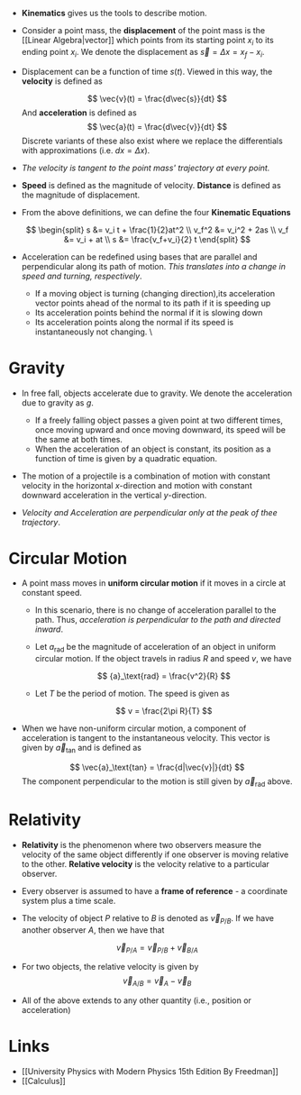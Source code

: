 * **Kinematics** gives us the tools to describe motion. 

* Consider a point mass, the **displacement** of the point mass is the [[Linear Algebra|vector]] which points from its starting point $x_i$ to its ending point $x_i$. We denote the displacement as $\vec{s} = \Delta x = x_f - x_i$.
* Displacement can be a function of time $s(t)$. Viewed in this way, the **velocity** is defined as 
  
  $$
  \vec{v}(t) = \frac{d\vec{s}}{dt}
  $$
  And **acceleration** is defined as 
  $$
  \vec{a}(t) = \frac{d\vec{v}}{dt}
  $$
  Discrete variants of these also exist where we replace the differentials with approximations (i.e. $dx = \Delta x$).

* *The velocity is tangent to the point mass' trajectory at every point.*
* **Speed** is defined as the magnitude of velocity. **Distance** is defined as the magnitude of displacement.

* From the above definitions, we can define the four **Kinematic Equations**
  
  $$
  \begin{split}
  s &= v_i t + \frac{1}{2}at^2 \\ 
  v_f^2 &= v_i^2 + 2as \\
  v_f &= v_i + at \\
  s &= \frac{v_f+v_i}{2} t
  \end{split}
  $$

* Acceleration can be redefined using bases that are parallel and perpendicular along its path of motion. *This translates into a change in speed and turning, respectively*.
	* If a moving object is turning (changing direction),its acceleration vector points ahead of the normal to its path if it is speeding up
	* Its acceleration points behind the normal if it is slowing down
	* Its acceleration points along the normal if its speed is instantaneously not changing.
\
# Gravity
* In free fall, objects accelerate due to gravity. We denote the acceleration due to gravity as $g$.
	* If a freely falling object passes a given point at two different times, once moving upward and once moving downward, its speed will be the same at both times.
	* When the acceleration of an object is constant, its position as a function of time is given by a quadratic equation.

* The motion of a projectile is a combination of motion with constant velocity in the horizontal $x$-direction and motion with constant downward acceleration in the vertical $y$-direction.
* *Velocity and Acceleration are perpendicular only at the peak of thee trajectory*.

# Circular Motion
* A point mass moves in **uniform circular motion** if it moves in a circle at constant speed. 
	* In this scenario, there is no change of acceleration parallel to the path. Thus, *acceleration is perpendicular to the path and directed inward*.
	* Let ${a}_\text{rad}$ be the magnitude of acceleration of an object in uniform circular motion. If the object travels in radius $R$ and speed $v$, we have
	  
	  $$
	  {a}_\text{rad} = \frac{v^2}{R}
	  $$

	* Let $T$ be the period of motion. The speed is given as 
	  
	  $$
	  v = \frac{2\pi R}{T}
	  $$

* When we have non-uniform circular motion, a component of acceleration is tangent to the instantaneous velocity. This vector is given by $\vec{a}_\text{tan}$ and is defined as
  
  $$
  \vec{a}_\text{tan} = \frac{d|\vec{v}|}{dt}
  $$
  The component perpendicular to the motion is still given by $\vec{a}_\text{rad}$ above. 

# Relativity
* **Relativity** is the phenomenon where two observers measure the velocity of the same object differently if one observer is moving relative to the other. **Relative velocity** is the velocity relative to a particular observer.
* Every observer is assumed to have a **frame of reference** - a coordinate system plus a time scale.

* The velocity of object $P$ relative to $B$ is denoted as $\vec{v}_{P/B}$. If we have another observer $A$, then we have that 
  
  $$
  \vec{v}_{P/A} = \vec{v}_{P/B} + \vec{v}_{B/A}
  $$
* For two objects, the relative velocity is given by 
  $$
  \vec{v}_{A/B} = \vec{v}_A - \vec{v}_B
  $$
* All of the above extends to any other quantity (i.e., position or acceleration)

# Links
* [[University Physics with Modern Physics 15th Edition By Freedman]] 
* [[Calculus]]